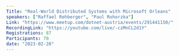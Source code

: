 ```yaml
---
Title: "Real-World Distributed Systems with Microsoft Orleans"
speakers: ["Raffael Rehberger", "Paul Rohorzka"]
Link: "https://www.meetup.com/dotnet-austria/events/291441150/"
RecordingLink: "https://youtube.com/live/-czMnCL2d1Y"
Registrations: 87
Participants: 70
date: "2023-02-28"
---
```

